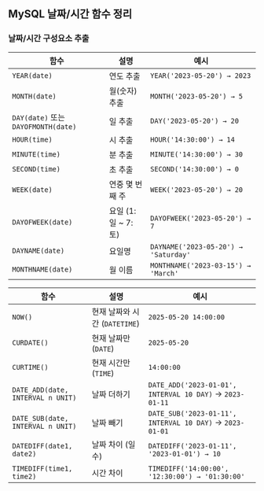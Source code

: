 ##  **MySQL 날짜/시간 함수 정리**

###  날짜/시간 구성요소 추출




| 함수                                | 설명             | 예시                                   |
| --------------------------------- | -------------- | ------------------------------------ |
| `YEAR(date)`                      | 연도 추출          | `YEAR('2023-05-20') → 2023`          |
| `MONTH(date)`                     | 월(숫자) 추출       | `MONTH('2023-05-20') → 5`            |
| `DAY(date)` 또는 `DAYOFMONTH(date)` | 일 추출           | `DAY('2023-05-20') → 20`             |
| `HOUR(time)`                      | 시 추출           | `HOUR('14:30:00') → 14`              |
| `MINUTE(time)`                    | 분 추출           | `MINUTE('14:30:00') → 30`            |
| `SECOND(time)`                    | 초 추출           | `SECOND('14:30:00') → 0`             |
| `WEEK(date)`                      | 연중 몇 번째 주      | `WEEK('2023-05-20') → 20`            |
| `DAYOFWEEK(date)`                 | 요일 (1:일 ~ 7:토) | `DAYOFWEEK('2023-05-20') → 7`        |
| `DAYNAME(date)`                   | 요일명            | `DAYNAME('2023-05-20') → 'Saturday'` |
| `MONTHNAME(date)`                 | 월 이름           | `MONTHNAME('2023-03-15') → 'March'`  |

| 함수                                | 설명                     | 예시                                                       |
| --------------------------------- | ---------------------- | -------------------------------------------------------- |
| `NOW()`                           | 현재 날짜와 시간 (`DATETIME`) | `2025-05-20 14:00:00`                                    |
| `CURDATE()`                       | 현재 날짜만 (`DATE`)        | `2025-05-20`                                             |
| `CURTIME()`                       | 현재 시간만 (`TIME`)        | `14:00:00`                                               |
| `DATE_ADD(date, INTERVAL n UNIT)` | 날짜 더하기                 | `DATE_ADD('2023-01-01', INTERVAL 10 DAY)` → `2023-01-11` |
| `DATE_SUB(date, INTERVAL n UNIT)` | 날짜 빼기                  | `DATE_SUB('2023-01-11', INTERVAL 10 DAY)` → `2023-01-01` |
| `DATEDIFF(date1, date2)`          | 날짜 차이 (일 수)            | `DATEDIFF('2023-01-11', '2023-01-01') → 10`              |
| `TIMEDIFF(time1, time2)`          | 시간 차이                  | `TIMEDIFF('14:00:00', '12:30:00') → '01:30:00'`          |